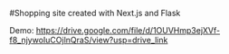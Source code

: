 #Shopping site created with Next.js and Flask

Demo: https://drive.google.com/file/d/1OUVHmp3ejXVf-f8_njywoIuCOjlnQraS/view?usp=drive_link

